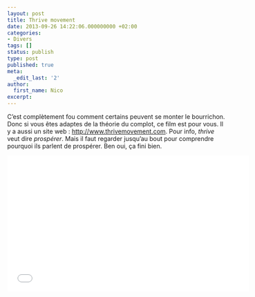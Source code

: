 ```yaml
---
layout: post
title: Thrive movement
date: 2013-09-26 14:22:06.000000000 +02:00
categories:
- Divers
tags: []
status: publish
type: post
published: true
meta:
  _edit_last: '2'
author:
  first_name: Nico
excerpt:
---
```

<p>C’est complètement fou comment certains peuvent se monter le bourrichon. Donc si vous êtes adaptes de la théorie du complot, ce film est pour vous. Il y a aussi un site web : <a href="http://www.thrivemovement.com">http://www.thrivemovement.com</a>. Pour info, <em>thrive</em> veut dire <em>prospérer</em>. Mais il faut regarder jusqu’au bout pour comprendre pourquoi ils parlent de prospérer. Ben oui, ça fini bien.</p>
<p><iframe src="//www.youtube.com/embed/QIU0BUyZ0-A?rel=0" height="315" width="560" allowfullscreen="" frameborder="0"></iframe></p>
